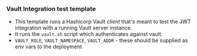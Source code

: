 ### Vault Integration test template

- This template runs a Hashicorp Vault _client_ that's meant to test the JWT integration with a running Vault server instance.
- It runs the `vault.sh` script which authenticates against vault.
- `VAULT_ROLE`, `VAULT_NAMESPACE`, `VAULT_ADDR` - these should be supplied as env vars to the deployment
